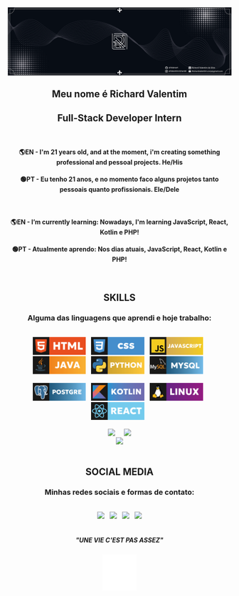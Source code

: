<section>
<img align="center" alt="Badge-Main-README" src="https://raw.githubusercontent.com/Valenart/Contents-README/main/GitHub%20Badge%20Main.png">

<div align="center">
     <h1>Meu nome é Richard Valentim</h1>
     <h2>Full-Stack Developer Intern</h2>
</div>

<br>

<div align="center">
     <h4>🌎EN - I'm 21 years old, and at the moment, i'm creating something professional and pessoal projects. He/His</h4>
     <h4>🟢PT - Eu tenho 21 anos, e no momento faco alguns projetos tanto pessoais quanto profissionais. Ele/Dele</h4> 
</div>
     
<br>  

<div align="center">     
     <h4>🌎EN - I’m currently learning: Nowadays, I'm learning JavaScript, React, Kotlin e PHP!</h4>
     <h4>🟢PT - Atualmente aprendo: Nos dias atuais, JavaScript, React, Kotlin e PHP!</h4>
</div>

<br>
 
<div  align="center">
     <h2>SKILLS</h2>
     <h3>Alguma das linguagens que aprendi e hoje trabalho:</h3>
</div>

<br>

<div style="display: inline_block" align="center">
       <img alt="Richard-HTML" height="40" src="https://raw.githubusercontent.com/Valenart/Contents-README/main/Badges%20Github/HTML.png">
     &nbsp;
       <img alt="Richard-CSS" height="40" src="https://raw.githubusercontent.com/Valenart/Contents-README/main/Badges%20Github/CSS.png">
     &nbsp;
       <img alt="Richard-Js" height="40" src="https://raw.githubusercontent.com/Valenart/Contents-README/main/Badges%20Github/JAVASCRIPT.png">
     &nbsp;
       <img alt="Richard-JAVA" height="40" src="https://raw.githubusercontent.com/Valenart/Contents-README/main/Badges%20Github/JAVA.png">
     &nbsp;
       <img alt="Richard-Python" height="40" src="https://raw.githubusercontent.com/Valenart/Contents-README/main/Badges%20Github/PYTHON.png">
     &nbsp;
       <img alt="Richard-MYSQL" height="40" src="https://raw.githubusercontent.com/Valenart/Contents-README/main/Badges%20Github/MYSQL.png">
     &nbsp;
</div>

<br>

<div style="display: inline_block" align="center">      
       <img alt="Richard-PostGre" height="40" src="https://raw.githubusercontent.com/Valenart/Contents-README/main/Badges%20Github/POSTGRE.png">
     &nbsp;
       <img alt="Richard-Kotlin" height="40" src="https://raw.githubusercontent.com/Valenart/Contents-README/main/Badges%20Github/KOTLIN.png" />
     &nbsp;
       <img alt="Richard-Linux" height="40" src="https://raw.githubusercontent.com/Valenart/Contents-README/main/Badges%20Github/LINUX.png" />
     &nbsp;
       <img alt="Richard-React" height="40" src="https://raw.githubusercontent.com/Valenart/Contents-README/main/Badges%20Github/REACT.png">
     &nbsp;
</div>

<br>

<div align="center">
       <img height="160em" src="https://github-readme-stats.vercel.app/api/top-langs/?username=valenart&theme=vue-dark&show_icons=true&hide_border=false&layout=compact"/>
       &nbsp; &nbsp;
       <img height="160em" src="https://github-readme-stats.vercel.app/api?username=valenart&theme=vue-dark&show_icons=true&hide_border=false&count_private=false"/>
</div>

<div align="center">
     <img height="160em" src="https://github-readme-streak-stats.herokuapp.com/?user=valenart&theme=vue-dark&hide_border=false"/>
</div>

<br>

<div  align="center">
     <h2>SOCIAL MEDIA</h2>
     <h3>Minhas redes sociais e formas de contato:</h3>
</div>

<br>

<div style="display: inline_block" align="center">  
       <a href="https://instagram.com/r_valentims" target="_blank"><img src="https://img.shields.io/badge/-Instagram-%23E4405F?style=for-the-badge&logo=instagram&logoColor=white" target="_blank"></a>
     &nbsp;
       <a href = "mailto:richardvalentim.corp@gmail.com"><img src="https://img.shields.io/badge/-Gmail-%23333?style=for-the-badge&logo=gmail&logoColor=white" target="_blank"></a>
     &nbsp;
       <a href = "https://twitter.com/ValentimR3" target="_blank"><img src="https://img.shields.io/badge/Twitter-1DA1F2?style=for-the-badge&logo=twitter&logoColor=white" target="_blank"></a> 
     &nbsp;
       <a href = "https://www.linkedin.com/in/richard-valentim-da-silva-a9010923b/" target="_blank"><img src="https://img.shields.io/badge/LinkedIn-0077B5?style=for-the-badge&logo=linkedin&logoColor=white" target="_blank"></a>  
</div>   

<br>

<div align="center">
     <h5>"UNE VIE C'EST PAS ASSEZ"<h5>
     <img  alt="My-Logo-README" height="80" src="https://raw.githubusercontent.com/Valenart/Contents-README/main/My%20Logo%20White.png" align="center">
</div>
</section>
